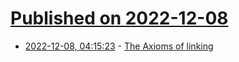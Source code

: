 # [Published on 2022-12-08](index.md)

* [2022-12-08, 04:15:23](https://lobste.rs/s/hoylvy/axioms_linking) - [The Axioms of linking](https://rosshemsley.co.uk/posts/linking/)
